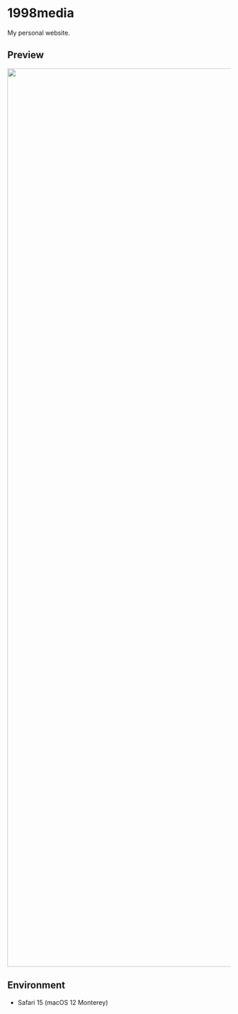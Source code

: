 # 1998media
My personal website.

## Preview
<img width="2024" src="https://user-images.githubusercontent.com/54872601/121767465-e43c1400-cb8a-11eb-95bc-ded3d48350e4.png">

## Environment
- Safari 15 (macOS 12 Monterey)
